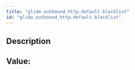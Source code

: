 ```yaml
---
title: "glide.outbound_http.default.blacklist"
id: "glide.outbound_http.default.blacklist"
---
```

## Description



## Value: 
```

```